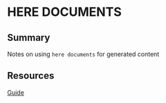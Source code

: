 # HERE DOCUMENTS

## Summary

Notes on using `here documents` for generated content

## Resources

[Guide](http://tldp.org/LDP/abs/html/here-docs.html)
